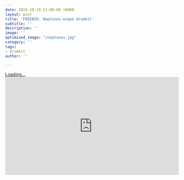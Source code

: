 ```yaml
---
date: 2019-10-19 11:00:00 +0000
layout: post
title: 'FREEBIE: Neptunes-esque drumkit'
subtitle: ''
description: ''
image: ''
optimized_image: "/neptunes.jpg"
category: ''
tags:
- drumkit
author: ''

---
```

<script src="https://gumroad.com/js/gumroad-embed.js"></script>

<div class="gumroad-product-embed" data-gumroad-product-id="hsxGp"><a href="https://gumroad.com/l/hsxGp">Loading...</a></div>

<iframe width="560" height="315" src="https://www.youtube.com/embed/videoseries?list=PLZ365BozfWD1U7mtl8NAEd4HrjU5OV6vq" frameborder="0" allow="autoplay; encrypted-media" allowfullscreen></iframe>